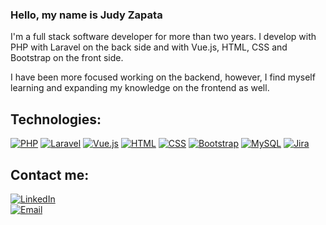 ### Hello, my name is Judy Zapata

I'm a full stack software developer for more than two years. I develop with PHP with Laravel on the back side and with Vue.js, HTML, CSS and Bootstrap on the front side.

I have been more focused working on the backend, however, I find myself learning and expanding my knowledge on the frontend as well.


## Technologies:
[![PHP](https://img.shields.io/badge/php-3F50A5?style=for-the-badge&logo=php&logoColor=white)]()
[![Laravel](https://img.shields.io/badge/Laravel-FF2D20?style=for-the-badge&logo=laravel&logoColor=white)]()
[![Vue.js](https://img.shields.io/badge/vue-41B989?style=for-the-badge&logo=vue.js&logoColor=white)]()
[![HTML](https://img.shields.io/badge/HTML-E34F26?style=for-the-badge&logo=html5&logoColor=white)]()
[![CSS](https://img.shields.io/badge/CSS-1572B6?style=for-the-badge&logo=css3&logoColor=white)]()
[![Bootstrap](https://img.shields.io/badge/bootstrap-6A41B9?style=for-the-badge&logo=bootstrap&logoColor=white)]()
[![MySQL](https://img.shields.io/badge/MySQL-4479A1?style=for-the-badge&logo=mysql&logoColor=white)]()
[![Jira](https://img.shields.io/badge/jira-2A71DE?style=for-the-badge&logo=jira&logoColor=white)]()


## Contact me:

[![LinkedIn](https://img.shields.io/badge/LinkedIn-Judy_Zapata-0077B5?style=for-the-badge&logo=linkedin&logoColor=white&labelColor=101010)](https://www.linkedin.com/in/judyzapata)
<br>
[![Email](https://img.shields.io/badge/judyzh94@gmail.com-email_personal-D14836?style=for-the-badge&logo=gmail&logoColor=white&labelColor=101010)](mailto:judyzh94@gmail.com)
